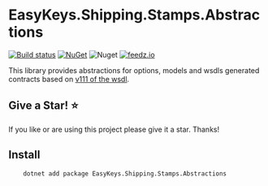 ﻿# EasyKeys.Shipping.Stamps.Abstractions

[![Build status](https://ci.appveyor.com/api/projects/status/xp52rbpa9vmr1ck9?svg=true)](https://ci.appveyor.com/project/easykeys/easykeys-shipping)
[![NuGet](https://img.shields.io/nuget/v/EasyKeys.Shipping.Stamps.Abstractions.svg)](https://www.nuget.org/packages?q=EasyKeys.Shipping.Stamps.Abstractions)
![Nuget](https://img.shields.io/nuget/dt/EasyKeys.Shipping.Stamps.Abstractions)
[![feedz.io](https://img.shields.io/badge/endpoint.svg?url=https://f.feedz.io/easykeys/core/shield/EasyKeys.Shipping.Stamps.Abstractions/latest)](https://f.feedz.io/easykeys/core/packages/EasyKeys.Shipping.Stamps.Abstractions/latest/download)

This library provides abstractions for options, models and wsdls generated contracts based on
[v111 of the wsdl](https://swsim.testing.stamps.com/swsim/swsimv111.asmx?wsdl).

## Give a Star! :star:

If you like or are using this project please give it a star. Thanks!

## Install

```bash
    dotnet add package EasyKeys.Shipping.Stamps.Abstractions
```


